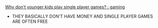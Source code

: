 
[Why don't younger kids play single player games? : gaming](https://old.reddit.com/r/gaming/comments/1be4exc/why_dont_younger_kids_play_single_player_games/)
- THEY BASICALLY DON'T HAVE MONEY AND SINGLE PLAYER GAMES ARE OFTEN FREE
